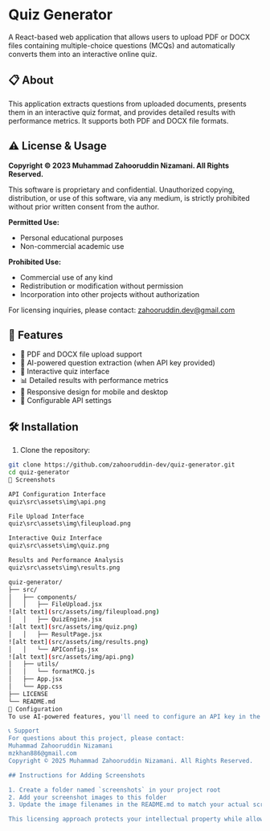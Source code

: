 # Quiz Generator

A React-based web application that allows users to upload PDF or DOCX files containing multiple-choice questions (MCQs) and automatically converts them into an interactive online quiz.

## 📋 About

This application extracts questions from uploaded documents, presents them in an interactive quiz format, and provides detailed results with performance metrics. It supports both PDF and DOCX file formats.

## ⚠️ License & Usage

**Copyright © 2023 Muhammad Zahooruddin Nizamani. All Rights Reserved.**

This software is proprietary and confidential. Unauthorized copying, distribution, or use of this software, via any medium, is strictly prohibited without prior written consent from the author.

**Permitted Use:**
- Personal educational purposes
- Non-commercial academic use

**Prohibited Use:**
- Commercial use of any kind
- Redistribution or modification without permission
- Incorporation into other projects without authorization

For licensing inquiries, please contact: zahooruddin.dev@gmail.com

## 🚀 Features

- 📄 PDF and DOCX file upload support
- 🧠 AI-powered question extraction (when API key provided)
- 📝 Interactive quiz interface
- 📊 Detailed results with performance metrics
- 🎨 Responsive design for mobile and desktop
- 🔧 Configurable API settings

## 🛠️ Installation

1. Clone the repository:
```bash
git clone https://github.com/zahooruddin-dev/quiz-generator.git
cd quiz-generator
📸 Screenshots

API Configuration Interface
quiz\src\assets\img\api.png

File Upload Interface
quiz\src\assets\img\fileupload.png

Interactive Quiz Interface
quiz\src\assets\img\quiz.png

Results and Performance Analysis
quiz\src\assets\img\results.png

quiz-generator/
├── src/
│   ├── components/
│   │   ├── FileUpload.jsx
![alt text](src/assets/img/fileupload.png)
│   │   ├── QuizEngine.jsx
![alt text](src/assets/img/quiz.png)
│   │   ├── ResultPage.jsx
![alt text](src/assets/img/results.png)
│   │   └── APIConfig.jsx
![alt text](src/assets/img/api.png)
│   ├── utils/
│   │   └── formatMCQ.js
│   ├── App.jsx
│   └── App.css
├── LICENSE
└── README.md
🔧 Configuration
To use AI-powered features, you'll need to configure an API key in the settings panel. This is optional but enhances the question extraction capabilities.

📞 Support
For questions about this project, please contact:
Muhammad Zahooruddin Nizamani
mzkhan886@gmail.com
Copyright © 2025 Muhammad Zahooruddin Nizamani. All Rights Reserved.

## Instructions for Adding Screenshots

1. Create a folder named `screenshots` in your project root
2. Add your screenshot images to this folder
3. Update the image filenames in the README.md to match your actual screenshot files

This licensing approach protects your intellectual property while allowing for educational use. The README provides clear information about the project while emphasizing your copyright ownership.